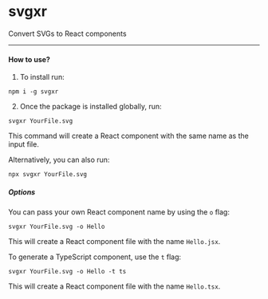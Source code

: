 # svgxr

Convert SVGs to React components

---

#### How to use?

1. To install run:

```
npm i -g svgxr
```

2. Once the package is installed globally, run:

```
svgxr YourFile.svg
```

This command will create a React component with the same name as the input file.

Alternatively, you can also run:

```
npx svgxr YourFile.svg
```

##### Options

You can pass your own React component name by using the `o` flag:

```
svgxr YourFile.svg -o Hello
```

This will create a React component file with the name `Hello.jsx`.

To generate a TypeScript component, use the `t` flag:

```
svgxr YourFile.svg -o Hello -t ts
```

This will create a React component file with the name `Hello.tsx`.
